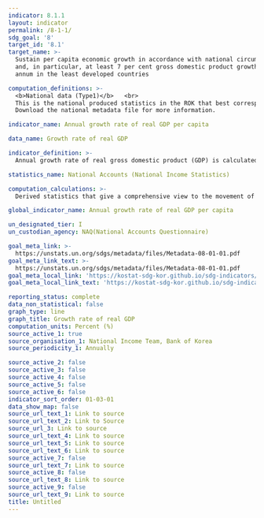 ```yaml
---
indicator: 8.1.1
layout: indicator
permalink: /8-1-1/
sdg_goal: '8'
target_id: '8.1'
target_name: >-
  Sustain per capita economic growth in accordance with national circumstances
  and, in particular, at least 7 per cent gross domestic product growth per
  annum in the least developed countries

computation_definitions: >-
  <b>National data (Type1)</b>   <br>
  This is the national produced statistics in the ROK that best corresponds to the definition of UN SDGs indicators. <br>
  Download the national metadata file for more information.

indicator_name: Annual growth rate of real GDP per capita

data_name: Growth rate of real GDP 

indicator_definition: >-
  Annual growth rate of real gross domestic product (GDP) is calculated as the percentage change in the real GDP between two consecutive years. This indicator highlights increases in added values from the previous year, hence an important indicator to measure the performance of a country’s economic performance

statistics_name: National Accounts (National Income Statistics) 

computation_calculations: >-
  Derived statistics that give a comprehensive view to the movement of the economy; total outputs and interim inputs are calculated based on 170 basic types of statistics(300 types including simple data) and added values are calculated by deducing interim inputs from total outputs

global_indicator_name: Annual growth rate of real GDP per capita

un_designated_tier: I
un_custodian_agency: NAQ(National Accounts Questionnaire)

goal_meta_link: >-
  https://unstats.un.org/sdgs/metadata/files/Metadata-08-01-01.pdf   
goal_meta_link_text: >-
  https://unstats.un.org/sdgs/metadata/files/Metadata-08-01-01.pdf   
goal_meta_local_link: 'https://kostat-sdg-kor.github.io/sdg-indicators/public/data/Metadata-08-01-01_ENG.pdf'
goal_meta_local_link_text: 'https://kostat-sdg-kor.github.io/sdg-indicators/public/data/Metadata-08-01-01_ENG.pdf'

reporting_status: complete
data_non_statistical: false
graph_type: line
graph_title: Growth rate of real GDP 
computation_units: Percent (%)
source_active_1: true
source_organisation_1: National Income Team, Bank of Korea 
source_periodicity_1: Annually 

source_active_2: false
source_active_3: false
source_active_4: false
source_active_5: false
source_active_6: false
indicator_sort_order: 01-03-01
data_show_map: false
source_url_text_1: Link to source
source_url_text_2: Link to Source
source_url_3: Link to source
source_url_text_4: Link to source
source_url_text_5: Link to source
source_url_text_6: Link to source
source_active_7: false
source_url_text_7: Link to source
source_active_8: false
source_url_text_8: Link to source
source_active_9: false
source_url_text_9: Link to source
title: Untitled
---
```

